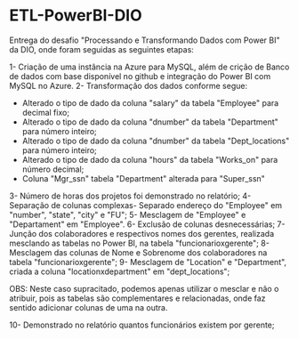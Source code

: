 # ETL-PowerBI-DIO

Entrega do desafio "Processando e Transformando Dados com Power BI" da DIO, onde foram seguidas as seguintes etapas:

1- Criação de uma instância na Azure para MySQL, além de crição de Banco de dados com base disponível no github e integração do Power BI com MySQL no Azure.
2- Transformação dos dados conforme segue:

- Alterado o tipo de dado da coluna "salary" da tabela "Employee" para decimal fixo;
- Alterado o tipo de dado da coluna "dnumber" da tabela "Department" para número inteiro;
- Alterado o tipo de dado da coluna "dnumber" da tabela "Dept_locations" para número inteiro;
- Alterado o tipo de dado da coluna "hours" da tabela "Works_on" para número decimal;
- Coluna "Mgr_ssn" tabela "Department" alterada para "Super_ssn" 

3- Número de horas dos projetos foi demonstrado no relatório;
4- Separação de colunas complexas- Separado endereço do "Employee" em "number", "state", "city" e "FU";
5- Mesclagem de "Employee" e "Departament" em "Employee".
6- Exclusão de colunas desnecessárias;
7- Junção dos colaboradores e respectivos nomes dos gerentes, realizada mesclando as tabelas no Power BI, na tabela "funcionarioxgerente";
8- Mesclagem das colunas de Nome e Sobrenome dos colaboradores na tabela "funcionarioxgerente";
9- Mesclagem de "Location" e "Department", criada a coluna "locationxdepartment" em "dept_locations"; 

OBS: Neste caso supracitado, podemos apenas utilizar o mesclar e não o atribuir, pois as tabelas são complementares e relacionadas, onde faz sentido adicionar colunas de uma na outra. 

10- Demonstrado no relatório quantos funcionários existem por gerente; 

